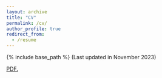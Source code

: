 ```yaml
---
layout: archive
title: "CV"
permalink: /cv/
author_profile: true
redirect_from:
  - /resume
---
```


{% include base_path %}
(Last updated in November 2023)
<!-- This is a comment -->
<!---<embed src="https://github.com/vanshajkhattar/vanshajkhattar.github.io/blob/master/Vanshaj_CV.pdf" width="800px" height="700px" /> --->
<a href="Vanshaj_CV (4).pdf" target="_blank">PDF.</a>

